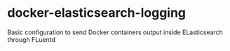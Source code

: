 # docker-elasticsearch-logging
Basic configuration to send Docker containers output inside ELasticsearch through FLuentd
